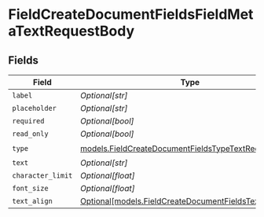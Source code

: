 # FieldCreateDocumentFieldsFieldMetaTextRequestBody


## Fields

| Field                                                                                                              | Type                                                                                                               | Required                                                                                                           | Description                                                                                                        |
| ------------------------------------------------------------------------------------------------------------------ | ------------------------------------------------------------------------------------------------------------------ | ------------------------------------------------------------------------------------------------------------------ | ------------------------------------------------------------------------------------------------------------------ |
| `label`                                                                                                            | *Optional[str]*                                                                                                    | :heavy_minus_sign:                                                                                                 | N/A                                                                                                                |
| `placeholder`                                                                                                      | *Optional[str]*                                                                                                    | :heavy_minus_sign:                                                                                                 | N/A                                                                                                                |
| `required`                                                                                                         | *Optional[bool]*                                                                                                   | :heavy_minus_sign:                                                                                                 | N/A                                                                                                                |
| `read_only`                                                                                                        | *Optional[bool]*                                                                                                   | :heavy_minus_sign:                                                                                                 | N/A                                                                                                                |
| `type`                                                                                                             | [models.FieldCreateDocumentFieldsTypeTextRequestBody2](../models/fieldcreatedocumentfieldstypetextrequestbody2.md) | :heavy_check_mark:                                                                                                 | N/A                                                                                                                |
| `text`                                                                                                             | *Optional[str]*                                                                                                    | :heavy_minus_sign:                                                                                                 | N/A                                                                                                                |
| `character_limit`                                                                                                  | *Optional[float]*                                                                                                  | :heavy_minus_sign:                                                                                                 | N/A                                                                                                                |
| `font_size`                                                                                                        | *Optional[float]*                                                                                                  | :heavy_minus_sign:                                                                                                 | N/A                                                                                                                |
| `text_align`                                                                                                       | [Optional[models.FieldCreateDocumentFieldsTextAlignText]](../models/fieldcreatedocumentfieldstextaligntext.md)     | :heavy_minus_sign:                                                                                                 | N/A                                                                                                                |